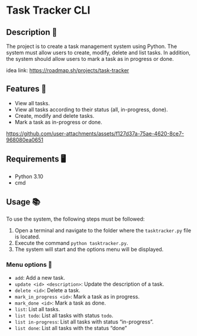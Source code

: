 
# Task Tracker CLI

## Description 📃

The project is to create a task management system using Python. The system must allow users to create, modify, delete and list tasks. In addition, the system should allow users to mark a task as in progress or done.

idea link: https://roadmap.sh/projects/task-tracker


## Features 📝

- View all tasks.
- View all tasks according to their status (all, in-progress, done).
- Create, modify and delete tasks.
- Mark a task as in-progress or done.

https://github.com/user-attachments/assets/f127d37a-75ae-4620-8ce7-968080ea0651



## Requirements 🖥

- Python 3.10
- cmd

## Usage 📚

To use the system, the following steps must be followed:

1. Open a terminal and navigate to the folder where the `tasktracker.py` file is located.
2. Execute the command `python tasktracker.py`.
3. The system will start and the options menu will be displayed.

### Menu options 👀

- `add`: Add a new task.
- `update <id> <description>`: Update the description of a task.
- `delete <id>`: Delete a task.
- `mark_in_progress <id>`: Mark a task as in progress.
- `mark_done <id>`: Mark a task as done.
- `list`: List all tasks.
- `list todo`: List all tasks with status `todo`.
- `list in-progress`: List all tasks with status “in-progress”.
- `list done`: List all tasks with the status “done”

